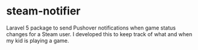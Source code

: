 # steam-notifier
Laravel 5 package to send Pushover notifications when game status changes for a Steam user. I developed this to keep track of what and when my kid is playing a game.
